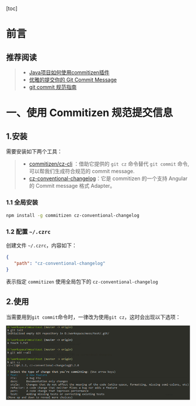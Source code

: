 [toc]



# 前言

## 推荐阅读

> - [Java项目如何使用commitizen插件](https://www.jianshu.com/p/dc3581887cbb)
> - [优雅的提交你的 Git Commit Message](https://juejin.im/post/5afc5242f265da0b7f44bee4#heading-3)
> - [git commit 规范指南](https://segmentfault.com/a/1190000009048911)





# 一、使用 Commitizen 规范提交信息

## 1.安装

需要安装如下两个工具：

> - [commitizen/cz-cli](https://link.zhihu.com/?target=https%3A//github.com/commitizen/cz-cli) ：借助它提供的 `git cz` 命令替代 `git commit` 命令, 可以帮我们生成符合规范的 commit message.
> - [cz-conventional-changelog](https://link.zhihu.com/?target=https%3A//github.com/commitizen/cz-conventional-changelog)：它是 commitizen 的一个支持 Angular 的 Commit message 格式  Adapter。



### 1.1 全局安装

```bash
npm install -g commitizen cz-conventional-changelog
```



### 1.2 配置 `~/.czrc`

创建文件 `~/.czrc`，内容如下：

```json
{
   "path": "cz-conventional-changelog"
}
```

表示指定 `commitizen` 使用全局包下的 `cz-conventional-changelog`



## 2.使用

当需要用到`git commit`命令时，一律改为使用`git cz`，这时会出现以下选项：

![image-20200518233007244](images/image-20200518233007244.png)















